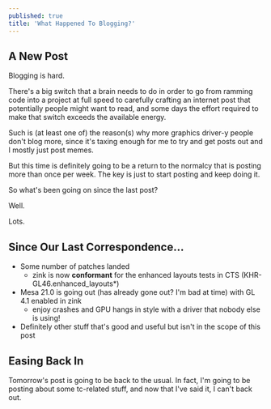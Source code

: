 ```yaml
---
published: true
title: 'What Happened To Blogging?'
---
```

## A New Post

Blogging is hard.

There's a big switch that a brain needs to do in order to go from ramming code into a project at full speed to carefully crafting an internet post that potentially people might want to read, and some days the effort required to make that switch exceeds the available energy.

Such is (at least one of) the reason(s) why more graphics driver-y people don't blog more, since it's taxing enough for me to try and get posts out and I mostly just post memes.

But this time is definitely going to be a return to the normalcy that is posting more than once per week. The key is just to start posting and keep doing it.

So what's been going on since the last post?

Well.

Lots.

## Since Our Last Correspondence...

* Some number of patches landed
  * zink is now **conformant** for the enhanced layouts tests in CTS (KHR-GL46.enhanced_layouts*)
* Mesa 21.0 is going out (has already gone out? I'm bad at time) with GL 4.1 enabled in zink
  * enjoy crashes and GPU hangs in style with a driver that nobody else is using!
* Definitely other stuff that's good and useful but isn't in the scope of this post

## Easing Back In
Tomorrow's post is going to be back to the usual. In fact, I'm going to be posting about some tc-related stuff, and now that I've said it, I can't back out.
